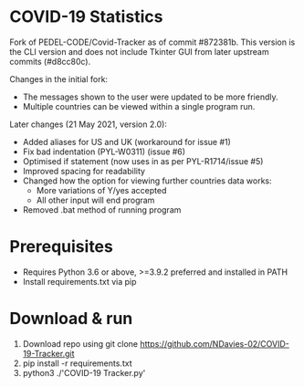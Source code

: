 # COVID-19 Statistics
Fork of PEDEL-CODE/Covid-Tracker as of commit #872381b.
This version is the CLI version and does not include Tkinter GUI from later upstream commits (#d8cc80c).

Changes in the initial fork:
- The messages shown to the user were updated to be more friendly.
- Multiple countries can be viewed within a single program run.

Later changes (21 May 2021, version 2.0):
- Added aliases for US and UK (workaround for issue #1)
- Fix bad indentation (PYL-W0311) (issue #6)
- Optimised if statement (now uses in as per PYL-R1714/issue #5)
- Improved spacing for readability
- Changed how the option for viewing further countries data works:
  - More variations of Y/yes accepted
  - All other input will end program
- Removed .bat method of running program

# Prerequisites
- Requires Python 3.6 or above, >=3.9.2 preferred and installed in PATH
- Install requirements.txt via pip

# Download & run
1. Download repo using git clone https://github.com/NDavies-02/COVID-19-Tracker.git
2. pip install -r requirements.txt
3. python3 ./'COVID-19 Tracker.py'